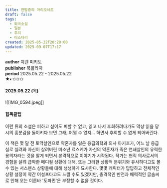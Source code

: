 ```yaml
---
title: 한밤중의 마리오네트
draft: false
tags:
  - 외국소설
  - 일본
  - 추리
  - 미스터리
created: 2025-05-22T20:28:00
updated: 2025-09-07T17:17
---
```

**author** 치넨 미키토<br/>
**publisher** 북플라자<br/>
**period** 2025.05.22 - 2025.05.22<br/>
★◐✩✩✩

#### 2025.05.22 (목)
![[IMG_0594.jpeg]]

#### 힙독클럽
이런 류의 소설은 피하고 싶어도 피할 수 없고, 읽고 나서 후회하려다가도 막상 읽을 당시의 흥분감을 돌이키다 보면 그래, 어쩔 수 없지... 하면서 후회할 수 없게 되어버린다.

이 책은 몇 달 전 토막살인으로 약혼자를 잃은 응급의학과 의사 아키호가, 어느 날 응급실로 실려와 자신이 살려버린 미소년 료스케가 자신의 약혼자가 죽은 연쇄살인의 유력한 용의자라는 것을 알게 되면서 본격적으로 이야기가 시작된다. 작가는 현직 의사로서의 경험을 살려 급박한 메디컬 상황에 대해, 또는 그러한 상황적 분위기와 유사하다고도 볼 수 있는 서스펜스 상황들에 대해 생생하게 묘사한다. 몇몇 캐릭터가 답답하고 전체적인 상황 설정이 약간 어설프다고도 느낄 수도 있겠지만, 충격적인 반전과 매력적인 글솜씨로 인해 오는 이른바 '도파민'은 부정할 수 없을 것이다.